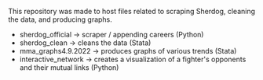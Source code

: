 This repository was made to host files related to scraping Sherdog, cleaning the data, and producing graphs. <br />

- sherdog_official -> scraper / appending careers (Python) <br />
- sherdog_clean -> cleans the data (Stata) <br />
- mma_graphs4.9.2022 -> produces graphs of various trends (Stata) <br />
- interactive_network -> creates a visualization of a fighter's opponents and their mutual links (Python) <br />
